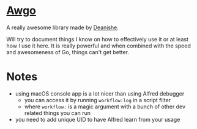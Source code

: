 # [Awgo](https://github.com/deanishe/awgo)
A really awesome library made by [Deanishe](https://github.com/deanishe).

Will try to document things I know on how to effectively use it or at least how I use it here. It is really powerful and when combined with the speed and awesomeness of Go, things can't get better.

# Notes
- using macOS console app is a lot nicer than using Alfred debugger
	- you can access it by running `workflow:log` in a script filter
	- where `workflow:` is a magic argument with a bunch of other dev related things you can run
- you need to add unique UID to have Alfred learn from your usage 